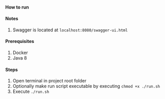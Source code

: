 #### How to run

#### Notes
1. Swagger is located at `localhost:8080/swagger-ui.html`

#### Prerequisites
1. Docker
2. Java 8

#### Steps
1. Open terminal in project root folder
2. Optionally make run script executable by executing `chmod +x ./run.sh`
2. Execute `./run.sh`
